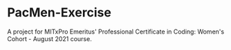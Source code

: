 # PacMen-Exercise
A project for MITxPro Emeritus' Professional Certificate in Coding: Women's Cohort - August 2021 course.
